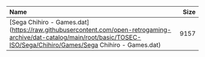 |Name|Size|
|:---|---:|
|[Sega Chihiro - Games.dat](https://raw.githubusercontent.com/open-retrogaming-archive/dat-catalog/main/root/basic/TOSEC-ISO/Sega/Chihiro/Games/Sega Chihiro - Games.dat)|9157|
